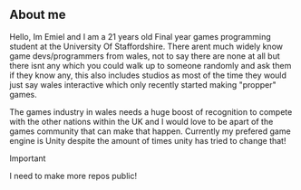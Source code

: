 ## About me

Hello, Im Emiel and I am a 21 years old Final year games programming student at the University Of Staffordshire. There arent much widely know game devs/programmers from wales, not to say there are none at all but there isnt any which you could walk up to someone randomly and ask them if they know any, this also includes studios as most of the time they would just say wales interactive which only recently started making "propper" games.

The games industry in wales needs a huge boost of recognition to compete with the other nations within the UK and I would love to be apart of the games community that can make that happen. Currently my prefered game engine is Unity despite the amount of times unity has tried to change that! 


> [!IMPORTANT]
> I need to make more repos public!

<!--
<details>
<summary>My top languages</summary>

|Languages                                                                                  |
|-----:                                                                                        |
|<img src="Images/C-Plus-Plus.png" width = 50px /><img src="Images/C-Sharp.png" width = 50px/> <img src="Images/Python.png" width = 50px/>  |

</details>
-->
<!-- <img src="https://github-readme-stats.vercel.app/api/top-langs/?username=DoekEmiel"/> -->
<!--
**DoekEmiel/DoekEmiel** is a ✨ _special_ ✨ repository because its `README.md` (this file) appears on your GitHub profile.

Here are some ideas to get you started:

- 🔭 I’m currently working on ...
- 🌱 I’m currently learning ...
- 👯 I’m looking to collaborate on ...
- 🤔 I’m looking for help with ...
- 💬 Ask me about ...
- 📫 How to reach me: ...
- 😄 Pronouns: ...
- ⚡ Fun fact: ...
-->
<!-- <img src="https://github-readme-stats.vercel.app/api/top-langs/?username=voyager19878"/> -->
